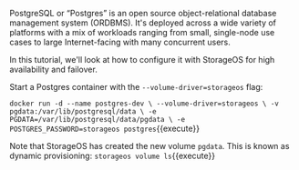 PostgreSQL or “Postgres” is an open source object-relational database management
system (ORDBMS). It's deployed across a wide variety of platforms with a mix of
workloads ranging from small, single-node use cases to large Internet-facing
with many concurrent users.

In this tutorial, we'll look at how to configure it with StorageOS for high
availability and failover.

Start a Postgres container with the `--volume-driver=storageos` flag:

`docker run -d --name postgres-dev \
--volume-driver=storageos \
-v pgdata:/var/lib/postgresql/data \
-e PGDATA=/var/lib/postgresql/data/pgdata \
-e POSTGRES_PASSWORD=storageos postgres`{{execute}}

Note that StorageOS has created the new volume `pgdata`. This is known as dynamic provisioning:
`storageos volume ls`{{execute}}
